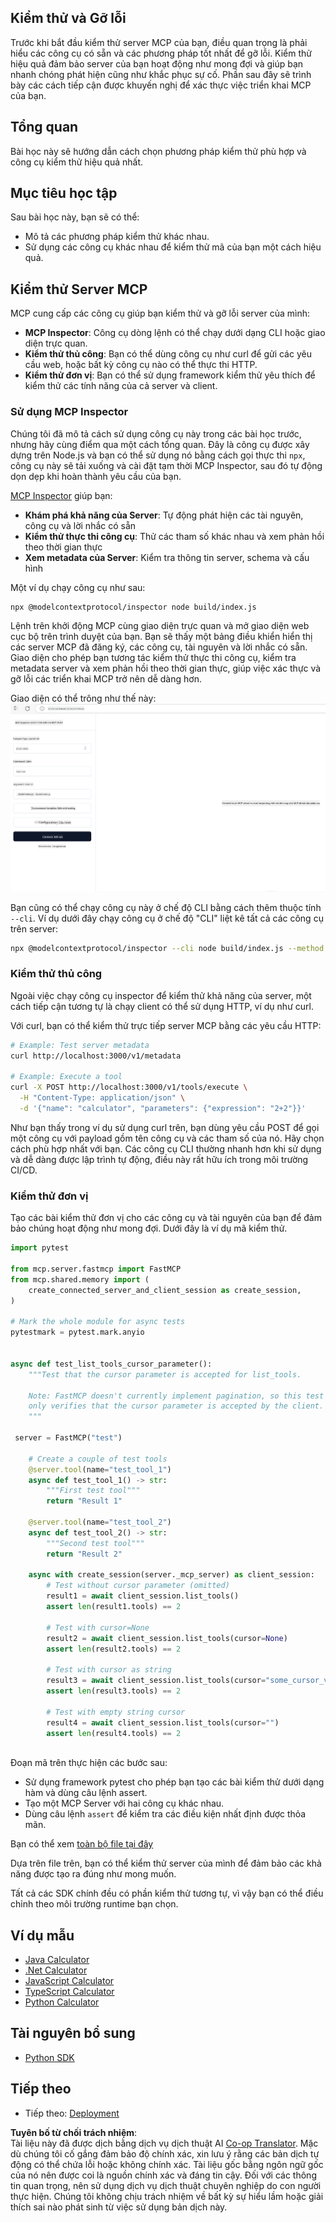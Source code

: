 <!--
CO_OP_TRANSLATOR_METADATA:
{
  "original_hash": "4e34e34e84f013e73c7eaa6d09884756",
  "translation_date": "2025-07-13T22:02:14+00:00",
  "source_file": "03-GettingStarted/08-testing/README.md",
  "language_code": "vi"
}
-->
## Kiểm thử và Gỡ lỗi

Trước khi bắt đầu kiểm thử server MCP của bạn, điều quan trọng là phải hiểu các công cụ có sẵn và các phương pháp tốt nhất để gỡ lỗi. Kiểm thử hiệu quả đảm bảo server của bạn hoạt động như mong đợi và giúp bạn nhanh chóng phát hiện cũng như khắc phục sự cố. Phần sau đây sẽ trình bày các cách tiếp cận được khuyến nghị để xác thực việc triển khai MCP của bạn.

## Tổng quan

Bài học này sẽ hướng dẫn cách chọn phương pháp kiểm thử phù hợp và công cụ kiểm thử hiệu quả nhất.

## Mục tiêu học tập

Sau bài học này, bạn sẽ có thể:

- Mô tả các phương pháp kiểm thử khác nhau.
- Sử dụng các công cụ khác nhau để kiểm thử mã của bạn một cách hiệu quả.

## Kiểm thử Server MCP

MCP cung cấp các công cụ giúp bạn kiểm thử và gỡ lỗi server của mình:

- **MCP Inspector**: Công cụ dòng lệnh có thể chạy dưới dạng CLI hoặc giao diện trực quan.
- **Kiểm thử thủ công**: Bạn có thể dùng công cụ như curl để gửi các yêu cầu web, hoặc bất kỳ công cụ nào có thể thực thi HTTP.
- **Kiểm thử đơn vị**: Bạn có thể sử dụng framework kiểm thử yêu thích để kiểm thử các tính năng của cả server và client.

### Sử dụng MCP Inspector

Chúng tôi đã mô tả cách sử dụng công cụ này trong các bài học trước, nhưng hãy cùng điểm qua một cách tổng quan. Đây là công cụ được xây dựng trên Node.js và bạn có thể sử dụng nó bằng cách gọi thực thi `npx`, công cụ này sẽ tải xuống và cài đặt tạm thời MCP Inspector, sau đó tự động dọn dẹp khi hoàn thành yêu cầu của bạn.

[MCP Inspector](https://github.com/modelcontextprotocol/inspector) giúp bạn:

- **Khám phá khả năng của Server**: Tự động phát hiện các tài nguyên, công cụ và lời nhắc có sẵn
- **Kiểm thử thực thi công cụ**: Thử các tham số khác nhau và xem phản hồi theo thời gian thực
- **Xem metadata của Server**: Kiểm tra thông tin server, schema và cấu hình

Một ví dụ chạy công cụ như sau:

```bash
npx @modelcontextprotocol/inspector node build/index.js
```

Lệnh trên khởi động MCP cùng giao diện trực quan và mở giao diện web cục bộ trên trình duyệt của bạn. Bạn sẽ thấy một bảng điều khiển hiển thị các server MCP đã đăng ký, các công cụ, tài nguyên và lời nhắc có sẵn. Giao diện cho phép bạn tương tác kiểm thử thực thi công cụ, kiểm tra metadata server và xem phản hồi theo thời gian thực, giúp việc xác thực và gỡ lỗi các triển khai MCP trở nên dễ dàng hơn.

Giao diện có thể trông như thế này: ![Inspector](../../../../translated_images/connect.141db0b2bd05f096fb1dd91273771fd8b2469d6507656c3b0c9df4b3c5473929.vi.png)

Bạn cũng có thể chạy công cụ này ở chế độ CLI bằng cách thêm thuộc tính `--cli`. Ví dụ dưới đây chạy công cụ ở chế độ "CLI" liệt kê tất cả các công cụ trên server:

```sh
npx @modelcontextprotocol/inspector --cli node build/index.js --method tools/list
```

### Kiểm thử thủ công

Ngoài việc chạy công cụ inspector để kiểm thử khả năng của server, một cách tiếp cận tương tự là chạy client có thể sử dụng HTTP, ví dụ như curl.

Với curl, bạn có thể kiểm thử trực tiếp server MCP bằng các yêu cầu HTTP:

```bash
# Example: Test server metadata
curl http://localhost:3000/v1/metadata

# Example: Execute a tool
curl -X POST http://localhost:3000/v1/tools/execute \
  -H "Content-Type: application/json" \
  -d '{"name": "calculator", "parameters": {"expression": "2+2"}}'
```

Như bạn thấy trong ví dụ sử dụng curl trên, bạn dùng yêu cầu POST để gọi một công cụ với payload gồm tên công cụ và các tham số của nó. Hãy chọn cách phù hợp nhất với bạn. Các công cụ CLI thường nhanh hơn khi sử dụng và dễ dàng được lập trình tự động, điều này rất hữu ích trong môi trường CI/CD.

### Kiểm thử đơn vị

Tạo các bài kiểm thử đơn vị cho các công cụ và tài nguyên của bạn để đảm bảo chúng hoạt động như mong đợi. Dưới đây là ví dụ mã kiểm thử.

```python
import pytest

from mcp.server.fastmcp import FastMCP
from mcp.shared.memory import (
    create_connected_server_and_client_session as create_session,
)

# Mark the whole module for async tests
pytestmark = pytest.mark.anyio


async def test_list_tools_cursor_parameter():
    """Test that the cursor parameter is accepted for list_tools.

    Note: FastMCP doesn't currently implement pagination, so this test
    only verifies that the cursor parameter is accepted by the client.
    """

 server = FastMCP("test")

    # Create a couple of test tools
    @server.tool(name="test_tool_1")
    async def test_tool_1() -> str:
        """First test tool"""
        return "Result 1"

    @server.tool(name="test_tool_2")
    async def test_tool_2() -> str:
        """Second test tool"""
        return "Result 2"

    async with create_session(server._mcp_server) as client_session:
        # Test without cursor parameter (omitted)
        result1 = await client_session.list_tools()
        assert len(result1.tools) == 2

        # Test with cursor=None
        result2 = await client_session.list_tools(cursor=None)
        assert len(result2.tools) == 2

        # Test with cursor as string
        result3 = await client_session.list_tools(cursor="some_cursor_value")
        assert len(result3.tools) == 2

        # Test with empty string cursor
        result4 = await client_session.list_tools(cursor="")
        assert len(result4.tools) == 2
    
```

Đoạn mã trên thực hiện các bước sau:

- Sử dụng framework pytest cho phép bạn tạo các bài kiểm thử dưới dạng hàm và dùng câu lệnh assert.
- Tạo một MCP Server với hai công cụ khác nhau.
- Dùng câu lệnh `assert` để kiểm tra các điều kiện nhất định được thỏa mãn.

Bạn có thể xem [toàn bộ file tại đây](https://github.com/modelcontextprotocol/python-sdk/blob/main/tests/client/test_list_methods_cursor.py)

Dựa trên file trên, bạn có thể kiểm thử server của mình để đảm bảo các khả năng được tạo ra đúng như mong muốn.

Tất cả các SDK chính đều có phần kiểm thử tương tự, vì vậy bạn có thể điều chỉnh theo môi trường runtime bạn chọn.

## Ví dụ mẫu

- [Java Calculator](../samples/java/calculator/README.md)
- [.Net Calculator](../../../../03-GettingStarted/samples/csharp)
- [JavaScript Calculator](../samples/javascript/README.md)
- [TypeScript Calculator](../samples/typescript/README.md)
- [Python Calculator](../../../../03-GettingStarted/samples/python)

## Tài nguyên bổ sung

- [Python SDK](https://github.com/modelcontextprotocol/python-sdk)

## Tiếp theo

- Tiếp theo: [Deployment](../09-deployment/README.md)

**Tuyên bố từ chối trách nhiệm**:  
Tài liệu này đã được dịch bằng dịch vụ dịch thuật AI [Co-op Translator](https://github.com/Azure/co-op-translator). Mặc dù chúng tôi cố gắng đảm bảo độ chính xác, xin lưu ý rằng các bản dịch tự động có thể chứa lỗi hoặc không chính xác. Tài liệu gốc bằng ngôn ngữ gốc của nó nên được coi là nguồn chính xác và đáng tin cậy. Đối với các thông tin quan trọng, nên sử dụng dịch vụ dịch thuật chuyên nghiệp do con người thực hiện. Chúng tôi không chịu trách nhiệm về bất kỳ sự hiểu lầm hoặc giải thích sai nào phát sinh từ việc sử dụng bản dịch này.